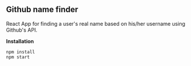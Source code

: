 ## Github name finder

React App for finding a user's real name based on his/her username using Github's API.

**Installation**

```
npm install
npm start
```
